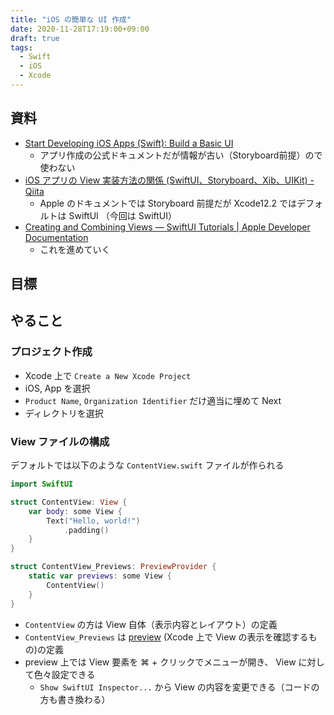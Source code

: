 ```yaml
---
title: "iOS の簡単な UI 作成"
date: 2020-11-28T17:19:00+09:00
draft: true
tags:
  - Swift
  - iOS
  - Xcode
---
```


## 資料

- [Start Developing iOS Apps (Swift): Build a Basic UI](https://developer.apple.com/library/archive/referencelibrary/GettingStarted/DevelopiOSAppsSwift/BuildABasicUI.html)
    - アプリ作成の公式ドキュメントだが情報が古い（Storyboard前提）ので使わない
- [iOS アプリの View 実装方法の関係 (SwiftUI、Storyboard、Xib、UIKit) - Qiita](https://qiita.com/os1ma/items/a8b946dba891f01ccc4e)
    - Apple のドキュメントでは Storyboard 前提だが Xcode12.2 ではデフォルトは SwiftUI （今回は SwiftUI）
- [Creating and Combining Views — SwiftUI Tutorials | Apple Developer Documentation](https://developer.apple.com/tutorials/swiftui/creating-and-combining-views)
    - これを進めていく

## 目標

## やること

### プロジェクト作成

- Xcode 上で `Create a New Xcode Project`
- iOS, App を選択
- `Product Name`, `Organization Identifier` だけ適当に埋めて Next
- ディレクトリを選択

### View ファイルの構成

デフォルトでは以下のような `ContentView.swift` ファイルが作られる


```swift
import SwiftUI

struct ContentView: View {
    var body: some View {
        Text("Hello, world!")
            .padding()
    }
}

struct ContentView_Previews: PreviewProvider {
    static var previews: some View {
        ContentView()
    }
}
```

- `ContentView` の方は View 自体（表示内容とレイアウト）の定義
- `ContentView_Previews` は [preview](https://developer.apple.com/jp/news/?id=8vkqn3ih) (Xcode 上で View の表示を確認するもの)の定義
- preview 上では View 要素を ⌘ + クリックでメニューが開き、 View に対して色々設定できる
    - `Show SwiftUI Inspector...` から View の内容を変更できる（コードの方も書き換わる）
